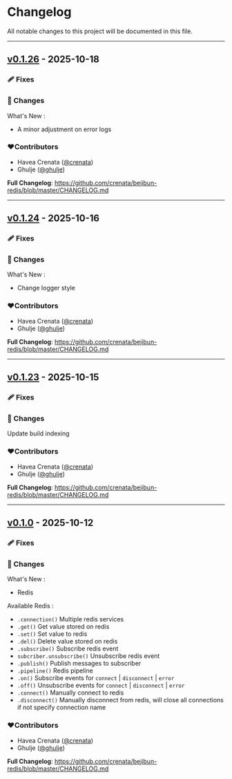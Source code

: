 # Changelog
All notable changes to this project will be documented in this file.

---

## [v0.1.26](https://github.com/crenata/bejibun-redis/compare/v0.1.24...v0.1.26) - 2025-10-18

### 🩹 Fixes

### 📖 Changes
What's New :
- A minor adjustment on error logs

### ❤️Contributors
- Havea Crenata ([@crenata](https://github.com/crenata))
- Ghulje ([@ghulje](https://github.com/ghulje))

**Full Changelog**: https://github.com/crenata/bejibun-redis/blob/master/CHANGELOG.md

---

## [v0.1.24](https://github.com/crenata/bejibun-redis/compare/v0.1.23...v0.1.24) - 2025-10-16

### 🩹 Fixes

### 📖 Changes
What's New :
- Change logger style

### ❤️Contributors
- Havea Crenata ([@crenata](https://github.com/crenata))
- Ghulje ([@ghulje](https://github.com/ghulje))

**Full Changelog**: https://github.com/crenata/bejibun-redis/blob/master/CHANGELOG.md

---

## [v0.1.23](https://github.com/crenata/bejibun-redis/compare/v0.1.0...v0.1.23) - 2025-10-15

### 🩹 Fixes

### 📖 Changes
Update build indexing

### ❤️Contributors
- Havea Crenata ([@crenata](https://github.com/crenata))
- Ghulje ([@ghulje](https://github.com/ghulje))

**Full Changelog**: https://github.com/crenata/bejibun-redis/blob/master/CHANGELOG.md

---

## [v0.1.0](https://github.com/crenata/bejibun-redis/compare/v0.1.0...v0.1.0) - 2025-10-12

### 🩹 Fixes

### 📖 Changes
What's New :
- Redis

Available Redis :
- `.connection()` Multiple redis services
- `.get()` Get value stored on redis
- `.set()` Set value to redis
- `.del()` Delete value stored on redis
- `.subscribe()` Subscribe redis event
- `subcriber.unsubscribe()` Unsubscribe redis event
- `.publish()` Publish messages to subscriber
- `.pipeline()` Redis pipeline
- `.on()` Subscribe events for `connect` | `disconnect` | `error`
- `.off()` Unsubscribe events for `connect` | `disconnect` | `error`
- `.connect()` Manually connect to redis
- `.disconnect()` Manually disconnect from redis, will close all connections if not specify connection name

### ❤️Contributors
- Havea Crenata ([@crenata](https://github.com/crenata))
- Ghulje ([@ghulje](https://github.com/ghulje))

**Full Changelog**: https://github.com/crenata/bejibun-redis/blob/master/CHANGELOG.md